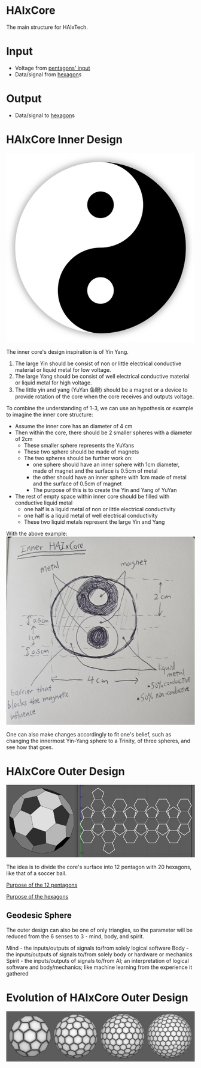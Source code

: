 # HAIxCore
The main structure for HAIxTech.
# Input
- Voltage from [pentagons' input](pentagon.md#Input)
- Data/signal from [hexagon](hexagon.md)s
# Output
- Data/signal to [hexagon](hexagon.md)s
# HAIxCore Inner Design
![200](image/yin-yang.jpg)

The inner core's design inspiration is of Yin Yang.
1. The large Yin should be consist of non or little electrical conductive material or liquid metal for low voltage.
2. The large Yang should be consist of well electrical conductive material or liquid metal for high voltage.
3. The little yin and yang (YuYan 鱼眼) should be a magnet or a device to provide rotation of the core when the core receives and outputs voltage.

To combine the understanding of 1-3, we can use an hypothesis or example to imagine the inner core structure:
- Assume the inner core has an diameter of 4 cm
- Then within the core, there should be 2 smaller spheres with a diameter of 2cm
	- These smaller sphere represents the YuYans
	- These two sphere should be made of magnets
	- The two spheres should be further work on:
		- one sphere should have an inner sphere with 1cm diameter, made of magnet and the surface is 0.5cm of metal
		- the other should have an inner sphere with 1cm made of metal and the surface of 0.5cm of magnet
		- The purpose of this is to create the Yin and Yang of YuYan
- The rest of empty space within inner core should be filled with conductive liquid metal
	- one half is a liquid metal of non or little electrical conductivity 
	- one half is a liquid metal of well electrical conductivity
	- These two liquid metals represent the large Yin and Yang

With the above example: 
![HAIxCore](image/HAIxCore.jpg)

One can also make changes accordingly to fit one's belief, such as changing the innermost Yin-Yang sphere to a Trinity, of three spheres, and see how that goes. 
# HAIxCore Outer Design
![soccer-ball](image/soccer-ball.jpg)

The idea is to divide the core's surface into 12 pentagon with 20 hexagons, like that of a soccer ball.

[Purpose of the 12 pentagons](pentagon.md)

[Purpose of the hexagons](hexagon.md)

## Geodesic Sphere
The outer design can also be one of only triangles, so the parameter will be reduced from the 6 senses to 3 - mind, body, and spirit.

Mind - the inputs/outputs of signals to/from solely logical software 
Body - the inputs/outputs of signals to/from solely body or hardware or mechanics
Spirit - the inputs/outputs of signals to/from AI; an interpretation of logical software and body/mechanics; like machine learning from the experience it gathered
# Evolution of HAIxCore Outer Design
![hexagonal-sphere-examples](image/hexagonal-sphere-examples.jpg)